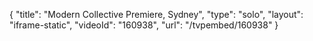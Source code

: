{
    "title": "Modern Collective Premiere, Sydney",
    "type": "solo",
    "layout": "iframe-static",
    "videoId": "160938",
    "url": "\/tvpembed\/160938"
}